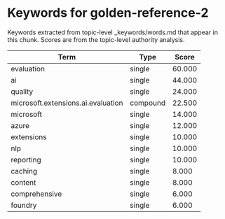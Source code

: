# Keywords for golden-reference-2

Keywords extracted from topic-level _keywords/words.md that appear in this chunk.
Scores are from the topic-level authority analysis.

| Term | Type | Score |
|------|------|-------|
| evaluation | single | 60.000 |
| ai | single | 44.000 |
| quality | single | 24.000 |
| microsoft.extensions.ai.evaluation | compound | 22.500 |
| microsoft | single | 14.000 |
| azure | single | 12.000 |
| extensions | single | 10.000 |
| nlp | single | 10.000 |
| reporting | single | 10.000 |
| caching | single | 8.000 |
| content | single | 8.000 |
| comprehensive | single | 6.000 |
| foundry | single | 6.000 |
